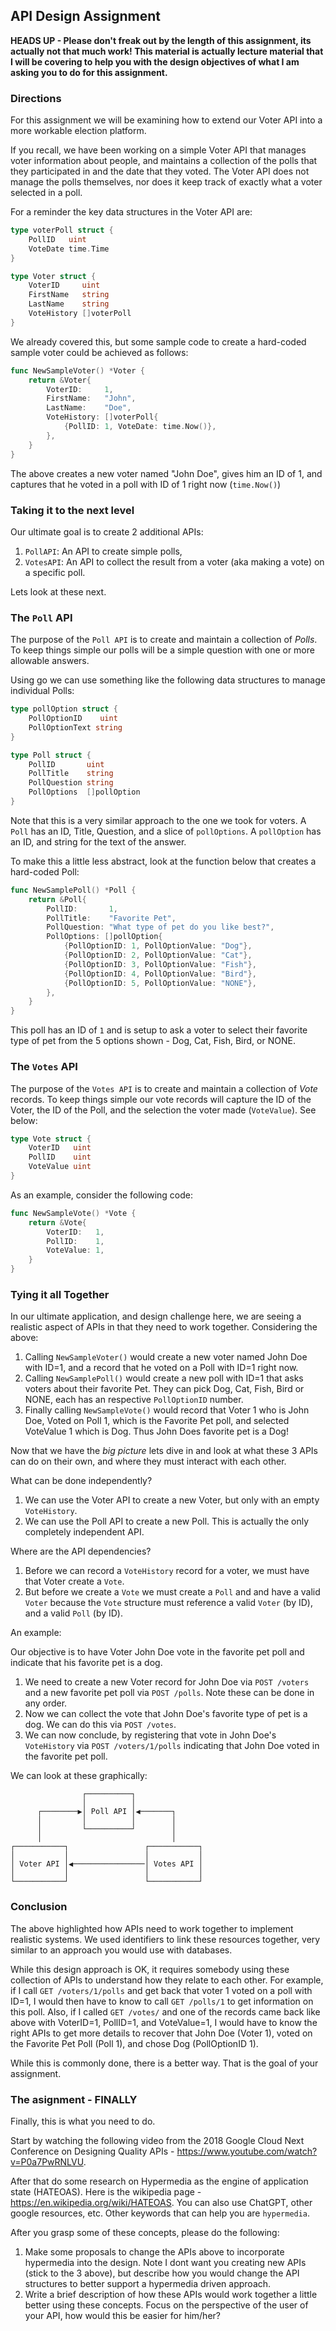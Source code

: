 ## API Design Assignment

**HEADS UP - Please don't freak out by the length of this assignment, its actually not that much work!  This material is actually lecture material that I will be covering to help you with the design objectives of what I am asking you to do for this assignment.**

### Directions
For this assignment we will be examining how to extend our Voter API into a more workable election platform.

If you recall, we have been working on a simple Voter API that manages voter information about people, and maintains a collection of the polls that they participated in and the date that they voted.  The Voter API does not manage the polls themselves, nor does it keep track of exactly what a voter selected in a poll.

For a reminder the key data structures in the Voter API are:

```go
type voterPoll struct {
	PollID   uint
	VoteDate time.Time
}

type Voter struct {
	VoterID     uint
	FirstName   string
	LastName    string
	VoteHistory []voterPoll
}
```

We already covered this, but some sample code to create a hard-coded sample voter could be achieved as follows:

```go
func NewSampleVoter() *Voter {
	return &Voter{
		VoterID:     1,
		FirstName:   "John",
		LastName:    "Doe",
		VoteHistory: []voterPoll{
			{PollID: 1, VoteDate: time.Now()},
		},
	}
}
```

The above creates a new voter named "John Doe", gives him an ID of 1, and captures that he voted in a poll with ID of 1 right now (`time.Now()`)

### Taking it to the next level

Our ultimate goal is to create 2 additional APIs:

1. `PollAPI`: An API to create simple polls,
2. `VotesAPI`: An API to collect the result from a voter (aka making a vote) on a specific poll.  

Lets look at these next.

### The `Poll` API

The purpose of the `Poll API` is to create and maintain a collection of _Polls_.  To keep things simple our polls will be a simple question with one or more allowable answers.

Using go we can use something like the following data structures to manage individual Polls:

```go
type pollOption struct {
	PollOptionID    uint
	PollOptionText string
}

type Poll struct {
	PollID       uint
	PollTitle    string
	PollQuestion string
	PollOptions  []pollOption
}
```

Note that this is a very similar approach to the one we took for voters.  A `Poll` has an ID, Title, Question, and a slice of `pollOptions`.
A `pollOption` has an ID, and string for the text of the answer.

To make this a little less abstract, look at the function below that creates a hard-coded Poll:

```go
func NewSamplePoll() *Poll {
	return &Poll{
		PollID:       1,
		PollTitle:    "Favorite Pet",
		PollQuestion: "What type of pet do you like best?",
		PollOptions: []pollOption{
			{PollOptionID: 1, PollOptionValue: "Dog"},
			{PollOptionID: 2, PollOptionValue: "Cat"},
			{PollOptionID: 3, PollOptionValue: "Fish"},
			{PollOptionID: 4, PollOptionValue: "Bird"},
			{PollOptionID: 5, PollOptionValue: "NONE"},
		},
	}
}
```

This poll has an ID of `1` and is setup to ask a voter to select their favorite type of pet from the 5 options shown - Dog, Cat, Fish, Bird, or NONE.

### The `Votes` API

The purpose of the `Votes API` is to create and maintain a collection of _Vote_ records.  To keep things simple our vote records will capture the ID of the Voter, the ID of the Poll, and the selection the voter made (`VoteValue`).  See below:

```go
type Vote struct {
    VoterID   uint
	PollID    uint
	VoteValue uint
}
```

As an example, consider the following code:

```go
func NewSampleVote() *Vote {
	return &Vote{
        VoterID:   1,
		PollID:    1,
		VoteValue: 1,
	}
}
```

### Tying it all Together

In our ultimate application, and design challenge here, we are seeing a realistic aspect of APIs in that they need to work together.  Considering the above:

1. Calling `NewSampleVoter()` would create a new voter named John Doe with ID=1, and a record that he voted on a Poll with ID=1 right now.
2. Calling `NewSamplePoll()` would create a new poll with ID=1 that asks voters about their favorite Pet.  They can pick Dog, Cat, Fish, Bird or NONE, each has an respective `PollOptionID` number.
3. Finally calling `NewSampleVote()` would record that Voter 1 who is John Doe, Voted on Poll 1, which is the Favorite Pet poll, and selected VoteValue 1  which is Dog.  Thus John Does favorite pet is a Dog!

Now that we have the _big picture_ lets dive in and look at what these 3 APIs can do on their own, and where they must interact with each other.

What can be done independently?
1. We can use the Voter API to create a new Voter, but only with an empty `VoteHistory`.
2. We can use the Poll API to create a new Poll.  This is actually the only completely independent API.

Where are the API dependencies?
1. Before we can record a `VoteHistory` record for a voter, we must have that Voter create a `Vote`.
2. But before we create a `Vote` we must create a `Poll` and and have a valid `Voter` because the `Vote` structure must reference a valid `Voter` (by ID), and a valid `Poll` (by ID).

An example:

Our objective is to have Voter John Doe vote in the favorite pet poll and indicate that his favorite pet is a dog.

1. We need to create a new Voter record for John Doe via `POST /voters` and a new favorite pet poll via `POST /polls`.  Note these can be done in any order.
2. Now we can collect the vote that John Doe's favorite type of pet is a dog.  We can do this via `POST /votes`.
3. We can now conclude, by registering that vote in John Doe's `VoteHistory` via `POST /voters/1/polls` indicating that John Doe voted in the favorite pet poll.

We can look at these graphically:

```
                ┌──────────┐               
                │          │               
      ┌────────▶│ Poll API │◀───────┐      
      │         │          │        │      
      │         └──────────┘        │      
      │                             │      
┌───────────┐                 ┌───────────┐
│           │                 │           │
│ Voter API │◀────────────────│ Votes API │
│           │                 │           │
└───────────┘                 └───────────┘
```

### Conclusion

The above highlighted how APIs need to work together to implement realistic systems.  We used identifiers to link these resources together, very similar to an approach you would use with databases. 

While this design approach is OK, it requires somebody using these collection of APIs to understand how they relate to each other.  For example, if I call `GET /voters/1/polls` and get back that voter 1 voted on a poll with ID=1, I would then have to know to call `GET /polls/1` to get information on this poll.  Also, if I called `GET /votes/` and one of the records came back like above with VoterID=1, PollID=1, and VoteValue=1, I would have to know the right APIs to get more details to recover that John Doe (Voter 1), voted on the Favorite Pet Poll (Poll 1), and chose Dog (PollOptionID 1).

While this is commonly done, there is a better way.  That is the goal of your assignment.

### The asignment - FINALLY

Finally, this is what you need to do.

Start by watching the following video from the 2018 Google Cloud Next Conference on Designing Quality APIs - https://www.youtube.com/watch?v=P0a7PwRNLVU.

After that do some research on Hypermedia as the engine of application state (HATEOAS).  Here is the wikipedia page - https://en.wikipedia.org/wiki/HATEOAS.  You can also use ChatGPT, other google resources, etc.  Other keywords that can help you are `hypermedia`.

After you grasp some of these concepts, please do the following:

1. Make some proposals to change the APIs above to incorporate hypermedia into the design.  Note I dont want you creating new APIs (stick to the 3 above), but describe how you would change the API structures to better support a hypermedia driven approach.
2. Write a brief description of how these APIs would work together a little better using these concepts. Focus on the perspective of the user of your API, how would this be easier for him/her?





